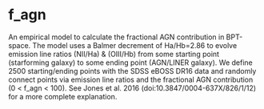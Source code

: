 # f_agn
An empirical model to calculate the fractional AGN contribution in BPT-space. The model uses a Balmer decrement of Ha/Hb=2.86 to evolve 
emission line ratios (NII/Ha) & (OIII/Hb) from some starting point (starforming galaxy) to some ending point (AGN/LINER galaxy). We 
define 2500 starting/ending points  with the SDSS eBOSS DR16 data and  randomly connect points via emission line ratios and the 
fractional AGN contribution (0 < f_agn < 100). See Jones et al. 2016 (doi:10.3847/0004-637X/826/1/12) for a more complete explanation.
